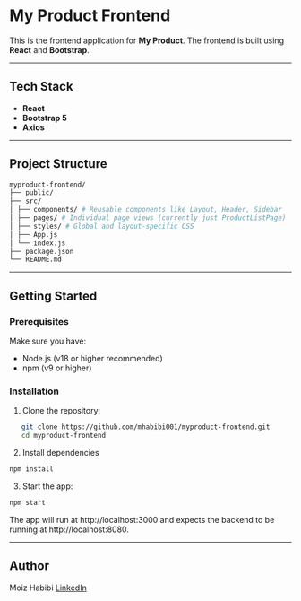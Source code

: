# My Product Frontend

This is the frontend application for **My Product**. The frontend is built using **React** and **Bootstrap**.

---

## Tech Stack

- **React**
- **Bootstrap 5**
- **Axios**

---

## Project Structure

```bash
myproduct-frontend/
├── public/
├── src/
│ ├── components/ # Reusable components like Layout, Header, Sidebar
│ ├── pages/ # Individual page views (currently just ProductListPage)
│ ├── styles/ # Global and layout-specific CSS
│ ├── App.js
│ └── index.js
├── package.json
└── README.md
```
---

## Getting Started

### Prerequisites

Make sure you have:

- Node.js (v18 or higher recommended)
- npm (v9 or higher)

### Installation

1. Clone the repository:
```bash
   git clone https://github.com/mhabibi001/myproduct-frontend.git
   cd myproduct-frontend
```
2. Install dependencies
```bash
npm install
```
3. Start the app:
```bash
npm start
```
The app will run at http://localhost:3000 and expects the backend to be running at http://localhost:8080.

---

## Author
Moiz Habibi
[LinkedIn](www.linkedin.com/in/moiz-habibi)
